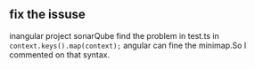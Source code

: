 ## fix the issuse
inangular project sonarQube find the problem in test.ts in ``context.keys().map(context);`` angular can fine the minimap.So I commented on that syntax.
